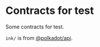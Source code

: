 # Contracts for test

Some contracts for test.

`ink/` is from [@polkadot/api](https://github.com/polkadot-js/api).
